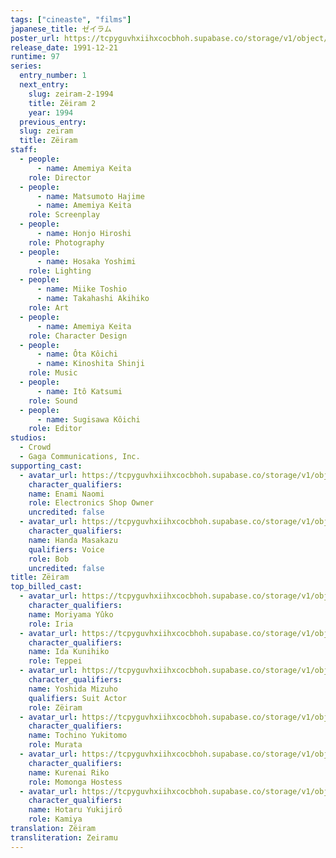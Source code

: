 ```yaml
---
tags: ["cineaste", "films"]
japanese_title: ゼイラム
poster_url: https://tcpyguvhxiihxcocbhoh.supabase.co/storage/v1/object/public/godzilla-cineaste-public/content/films/zeiram-1991/posters/zeiram-1991.jpg
release_date: 1991-12-21
runtime: 97
series:
  entry_number: 1
  next_entry:
    slug: zeiram-2-1994
    title: Zëiram 2
    year: 1994
  previous_entry:
  slug: zeiram
  title: Zëiram
staff:
  - people:
      - name: Amemiya Keita
    role: Director
  - people:
      - name: Matsumoto Hajime
      - name: Amemiya Keita
    role: Screenplay
  - people:
      - name: Honjo Hiroshi
    role: Photography
  - people:
      - name: Hosaka Yoshimi
    role: Lighting
  - people:
      - name: Miike Toshio
      - name: Takahashi Akihiko
    role: Art
  - people:
      - name: Amemiya Keita
    role: Character Design
  - people:
      - name: Ôta Kôichi
      - name: Kinoshita Shinji
    role: Music
  - people:
      - name: Itô Katsumi
    role: Sound
  - people:
      - name: Sugisawa Kôichi
    role: Editor
studios:
  - Crowd
  - Gaga Communications, Inc.
supporting_cast:
  - avatar_url: https://tcpyguvhxiihxcocbhoh.supabase.co/storage/v1/object/public/godzilla-cineaste-public/content/films/zeiram-1991/cast-avatars/naomi-enami-0.jpg
    character_qualifiers:
    name: Enami Naomi
    role: Electronics Shop Owner
    uncredited: false
  - avatar_url: https://tcpyguvhxiihxcocbhoh.supabase.co/storage/v1/object/public/godzilla-cineaste-public/content/films/zeiram-1991/cast-avatars/masakazu-honda-0.jpg
    character_qualifiers:
    name: Handa Masakazu
    qualifiers: Voice
    role: Bob
    uncredited: false
title: Zëiram
top_billed_cast:
  - avatar_url: https://tcpyguvhxiihxcocbhoh.supabase.co/storage/v1/object/public/godzilla-cineaste-public/content/films/zeiram-1991/cast-avatars/yuko-moriyama-0.jpg
    character_qualifiers:
    name: Moriyama Yûko
    role: Iria
  - avatar_url: https://tcpyguvhxiihxcocbhoh.supabase.co/storage/v1/object/public/godzilla-cineaste-public/content/films/zeiram-1991/cast-avatars/kunihiko-ida-0.jpg
    character_qualifiers:
    name: Ida Kunihiko
    role: Teppei
  - avatar_url: https://tcpyguvhxiihxcocbhoh.supabase.co/storage/v1/object/public/godzilla-cineaste-public/content/films/zeiram-1991/cast-avatars/mizuho-yoshida-0.jpg
    character_qualifiers:
    name: Yoshida Mizuho
    qualifiers: Suit Actor
    role: Zëiram
  - avatar_url: https://tcpyguvhxiihxcocbhoh.supabase.co/storage/v1/object/public/godzilla-cineaste-public/content/films/zeiram-1991/cast-avatars/yukitomo-tochino-0.jpg
    character_qualifiers:
    name: Tochino Yukitomo
    role: Murata
  - avatar_url: https://tcpyguvhxiihxcocbhoh.supabase.co/storage/v1/object/public/godzilla-cineaste-public/content/films/zeiram-1991/cast-avatars/riko-kurenai-0.jpg
    character_qualifiers:
    name: Kurenai Riko
    role: Momonga Hostess
  - avatar_url: https://tcpyguvhxiihxcocbhoh.supabase.co/storage/v1/object/public/godzilla-cineaste-public/content/films/zeiram-1991/cast-avatars/yukijiro-hotaru-0.jpg
    character_qualifiers:
    name: Hotaru Yukijirô
    role: Kamiya
translation: Zëiram
transliteration: Zeiramu
---
```

